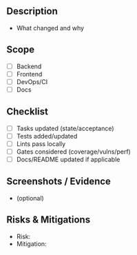## Description
- What changed and why

## Scope
- [ ] Backend
- [ ] Frontend
- [ ] DevOps/CI
- [ ] Docs

## Checklist
- [ ] Tasks updated (state/acceptance)
- [ ] Tests added/updated
- [ ] Lints pass locally
- [ ] Gates considered (coverage/vulns/perf)
- [ ] Docs/README updated if applicable

## Screenshots / Evidence
- (optional)

## Risks & Mitigations
- Risk:
- Mitigation: